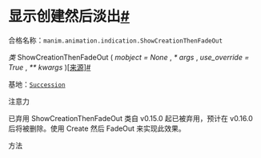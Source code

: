 # 显示创建然后淡出[#](#showcreationthenfadeout "此标题的固定链接")

合格名称：`manim.animation.indication.ShowCreationThenFadeOut`

_类_ ShowCreationThenFadeOut ( _mobject = None_ , _\* args_ , _use_override = True_ , _\*\* kwargs_ )[\[来源\]](../_modules/manim/animation/indication.html#ShowCreationThenFadeOut)[#](#manim.animation.indication.ShowCreationThenFadeOut "此定义的固定链接")

基地：[`Succession`](manim.animation.composition.Succession.html#manim.animation.composition.Succession "manim.animation.composition.Succession")

注意力

已弃用 ShowCreationThenFadeOut 类自 v0.15.0 起已被弃用，预计在 v0.16.0 后将被删除。使用 Create 然后 FadeOut 来实现此效果。

方法
